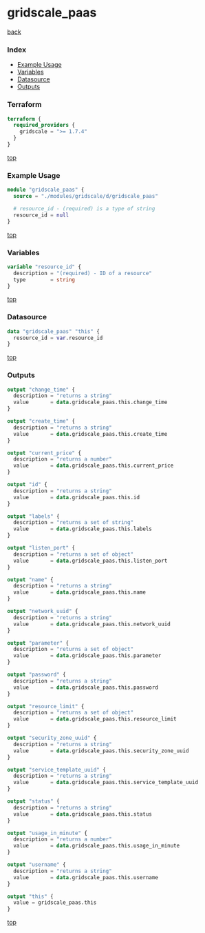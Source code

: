 # gridscale_paas

[back](../gridscale.md)

### Index

- [Example Usage](#example-usage)
- [Variables](#variables)
- [Datasource](#datasource)
- [Outputs](#outputs)

### Terraform

```terraform
terraform {
  required_providers {
    gridscale = ">= 1.7.4"
  }
}
```

[top](#index)

### Example Usage

```terraform
module "gridscale_paas" {
  source = "./modules/gridscale/d/gridscale_paas"

  # resource_id - (required) is a type of string
  resource_id = null
}
```

[top](#index)

### Variables

```terraform
variable "resource_id" {
  description = "(required) - ID of a resource"
  type        = string
}
```

[top](#index)

### Datasource

```terraform
data "gridscale_paas" "this" {
  resource_id = var.resource_id
}
```

[top](#index)

### Outputs

```terraform
output "change_time" {
  description = "returns a string"
  value       = data.gridscale_paas.this.change_time
}

output "create_time" {
  description = "returns a string"
  value       = data.gridscale_paas.this.create_time
}

output "current_price" {
  description = "returns a number"
  value       = data.gridscale_paas.this.current_price
}

output "id" {
  description = "returns a string"
  value       = data.gridscale_paas.this.id
}

output "labels" {
  description = "returns a set of string"
  value       = data.gridscale_paas.this.labels
}

output "listen_port" {
  description = "returns a set of object"
  value       = data.gridscale_paas.this.listen_port
}

output "name" {
  description = "returns a string"
  value       = data.gridscale_paas.this.name
}

output "network_uuid" {
  description = "returns a string"
  value       = data.gridscale_paas.this.network_uuid
}

output "parameter" {
  description = "returns a set of object"
  value       = data.gridscale_paas.this.parameter
}

output "password" {
  description = "returns a string"
  value       = data.gridscale_paas.this.password
}

output "resource_limit" {
  description = "returns a set of object"
  value       = data.gridscale_paas.this.resource_limit
}

output "security_zone_uuid" {
  description = "returns a string"
  value       = data.gridscale_paas.this.security_zone_uuid
}

output "service_template_uuid" {
  description = "returns a string"
  value       = data.gridscale_paas.this.service_template_uuid
}

output "status" {
  description = "returns a string"
  value       = data.gridscale_paas.this.status
}

output "usage_in_minute" {
  description = "returns a number"
  value       = data.gridscale_paas.this.usage_in_minute
}

output "username" {
  description = "returns a string"
  value       = data.gridscale_paas.this.username
}

output "this" {
  value = gridscale_paas.this
}
```

[top](#index)